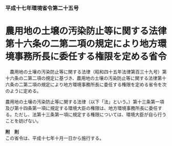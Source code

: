 ### 平成十七年環境省令第二十五号  
# 農用地の土壌の汚染防止等に関する法律第十六条の二第二項の規定により地方環境事務所長に委任する権限を定める省令  
　農用地の土壌の汚染防止等に関する法律（昭和四十五年法律第百三十九号）第十六条の二第二項の規定に基づき、農用地の土壌の汚染防止等に関する法律第十六条の二第二項の規定により地方環境事務所長に委任する権限を定める省令を次のように定める。  
  
農用地の土壌の汚染防止等に関する法律（以下「法」という。）第十三条第一項及び第十四条第一項に規定する環境大臣の権限は、地方環境事務所長に委任する。ただし、法第十三条第一項に規定する権限については、環境大臣が自ら行うことを妨げない。  
  
**附　則**  
この省令は、平成十七年十月一日から施行する。  
  

